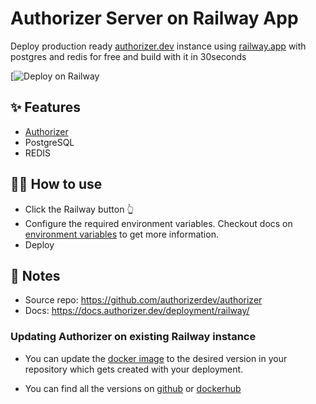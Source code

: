 # Authorizer Server on Railway App

Deploy production ready [authorizer.dev](https://authorizer.dev) instance using [railway.app](https://railway.app) with postgres and redis for free and build with it in 30seconds 

[![Deploy on Railway](https://railway.app/new/template?template=https://github.com/authorizerdev/authorizer-railway&amp;plugins=postgresql,redis)

## ✨ Features

- [Authorizer](https://authorizer.dev)
- PostgreSQL
- REDIS

## 💁‍♀️ How to use

- Click the Railway button 👆
- Configure the required environment variables. Checkout docs on [environment variables](https://docs.authorizer.dev/core/env/) to get more information.
- Deploy

## 📝 Notes

- Source repo: https://github.com/authorizerdev/authorizer
- Docs: https://docs.authorizer.dev/deployment/railway/

### Updating Authorizer on existing Railway instance

- You can update the [docker image](https://github.com/authorizerdev/authorizer-railway/blob/main/Dockerfile#L1) to the desired version in your repository which gets created with your deployment.

- You can find all the versions on [github](https://github.com/authorizerdev/authorizer/releases) or [dockerhub](https://hub.docker.com/r/lakhansamani/authorizer)
